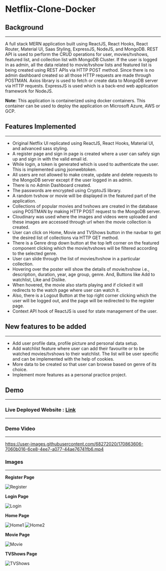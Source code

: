 # Netflix-Clone-Docker


## Background
***

  A full stack MERN application built using ReactJS, React Hooks, React Router, Material UI, Saas Styling, ExpressJS, NodeJS, and MongoDB.
  REST API is used to perform the CRUD operations for user, movies/tvshows, featured list, and collection list with MongoDB Cluster. If the user is 
  logged in as admin, all the data related to movie/tvshow lists and featured list is being created using REST APIs via HTTP POST method. Since there 
  is no admin dashboard created so all those HTTP requests are made through POSTMAN. Axios library is used to fetch or create data to MongoDB server 
  via HTTP requests. ExpressJS is used which is a back-end web application framework for NodeJS.

**Note:** This application is containerized using docker containers. This container can be used to deploy the application on Microsoft Azure, AWS or GCP. 

## Features Implemented
***

* Original Netflix UI replicated using ReactJS, React Hooks, Material UI, and advanced sass styling.
* A register page and sign in page is created where a user can safely sign up and sign in with the valid email id.
* While login, a token is generated which is used to authenticate the user. This is implemented using jsonwebtoken. 
* All users are not allowed to make create, update and delete requests to the MongoDB server except if the user logged in as admin.
* There is no Admin Dashboard created. 
* The passwords are encrypted using CryptoJS library.
* A random tvshow or movie will be displayed in the featured part of the application.
* Collections of popular movies and tvshows are created in the database using POSTMAN by making HTTP POST request to the MongoDB server.
* Cloudinary was used where the images and videos were uploaded and these images are accessed through url when the movie collection is created.
* User can click on Home, Movie and TVShows button in the navbar to get the desired list of collections via HTTP GET method.
* There is a Genre drop down button at the top left corner on the featured component clicking which the movie/tvshows will be filtered according to the
  selected genre.
* User can slide through the list of movies/tvshow in a particular collection.
* Hovering over the poster will show the details of movie/tvshow i.e., description, duration, year, age group, genre. 
  And, Buttons like Add to watchlist, Like and Dislike.
* When hovered, the movie also starts playing and if clicked it will redirects to the watch page where user can watch it.
* Also, there is a Logout Button at the top right corner clicking which the user will be logged out, and the page will be redirected to the register page.
* Context API hook of ReactJS is used for state management of the user.


## New features to be added
***

* Add user profile data, profile picture and personal data setup.
* Add watchlist feature where user can add their favourite or to be watched movies/tvshows to their watchlist. 
  The list will be user specific and can be implemented with the help of cookies.
* More data to be created so that user can browse based on genre of its choice.
* Implement more features as a personal practice project.


## Demo
***

### Live Deployed Website : [Link](https://netflix-clone-gautam.herokuapp.com/)
---

### Demo Video
---

https://user-images.githubusercontent.com/68272020/170863606-7060b016-6ce8-4ee7-a077-44ae76741fb6.mp4


### Images
---


**Register Page**

![Register](https://res.cloudinary.com/du7od2uuc/image/upload/v1653584262/Netflix-Clone/Github%20Readme%20Images/Netflix-Clone-RegisterPage_lwolmb.jpg)

**Login Page**

![Login](https://res.cloudinary.com/du7od2uuc/image/upload/v1653584262/Netflix-Clone/Github%20Readme%20Images/Netflix-Clone-LogInPage_jv8pxf.jpg)

**Home Page**

![Home1](https://res.cloudinary.com/du7od2uuc/image/upload/v1653585157/Netflix-Clone/Github%20Readme%20Images/netflix-home-new_gddhbf.jpg)
![Home2](https://res.cloudinary.com/du7od2uuc/image/upload/v1653585202/Netflix-Clone/Github%20Readme%20Images/netflix-home-new-2_vqrl8m.jpg)

**Movie Page**

![Movie](https://res.cloudinary.com/du7od2uuc/image/upload/v1653584262/Netflix-Clone/Github%20Readme%20Images/Netflix-Clone-DemoPic-3_gauebp.jpg)

**TVShows Page**

![TVShows](https://res.cloudinary.com/du7od2uuc/image/upload/v1653584263/Netflix-Clone/Github%20Readme%20Images/Netflix-Clone-DemoPic-2_auqame.jpg)

